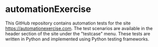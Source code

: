 # automationExercise
This GitHub repository contains automation tests for the site https://automationexercise.com. The test scenarios are available in the header section of the site under the "testcase" menu. These tests are written in Python and implemented using Python testing frameworks.
